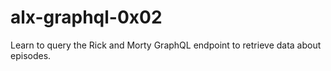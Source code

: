 # alx-graphql-0x02
Learn to query the Rick and Morty GraphQL endpoint to retrieve data about episodes.
